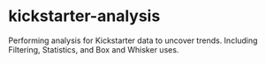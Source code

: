 # kickstarter-analysis
Performing analysis for Kickstarter data to uncover trends. Including Filtering, Statistics, and Box and Whisker uses.
